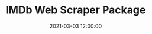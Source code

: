 ---
layout: inner
position: left
title: 'IMDb Web Scraper Package'
date: 2021-03-03 12:00:00
categories: work-project
tags: PyPI Webscrape IMDbL
featured_image: '/img/posts/04-imdb.png'
project_link: 'https://pypi.org/project/imdbwebscraper/'
button_icon: 'code-fork'
button_text: 'TestPyPI'
lead_text: 'IMDb-WebScraper is a simple scraper that helps Data Scientists to collect IMDb data for personal projects, creating their own dataset in 2 lines.'
---